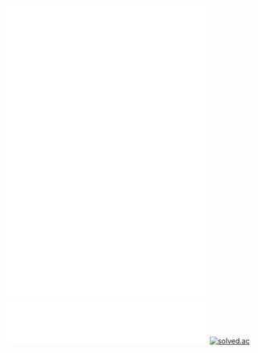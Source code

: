[<img src="https://github.com/JangInHwa/JangInHwa/blob/main/metrics-left.svg" alt="Metrics" width="400">](https://github.com/lowlighter/metrics)
 [<img src="https://github.com/JangInHwa/JangInHwa/blob/main/metrics.plugin.music.playlist.svg" alt="Metrics" width="400">](https://music.apple.com/us/playlist/essentials/pl.u-55D6ZJqS6aV5gX0)
 [<img src="http://mazassumnida.wtf/api/generate_badge?boj=uglyonlytoday" alt="solved.ac">](https://solved.ac/uglyonlytoday)
